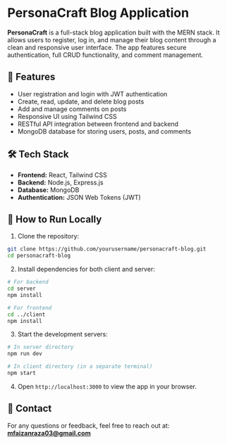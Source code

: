# PersonaCraft Blog Application

**PersonaCraft** is a full-stack blog application built with the MERN stack. It allows users to register, log in, and manage their blog content through a clean and responsive user interface. The app features secure authentication, full CRUD functionality, and comment management.

## 🚀 Features

- User registration and login with JWT authentication
- Create, read, update, and delete blog posts
- Add and manage comments on posts
- Responsive UI using Tailwind CSS
- RESTful API integration between frontend and backend
- MongoDB database for storing users, posts, and comments

## 🛠 Tech Stack

- **Frontend:** React, Tailwind CSS
- **Backend:** Node.js, Express.js
- **Database:** MongoDB
- **Authentication:** JSON Web Tokens (JWT)

## 📂 How to Run Locally

1. Clone the repository:

```bash
git clone https://github.com/yourusername/personacraft-blog.git
cd personacraft-blog
```

2. Install dependencies for both client and server:

```bash
# For backend
cd server
npm install

# For frontend
cd ../client
npm install
```

3. Start the development servers:

```bash
# In server directory
npm run dev

# In client directory (in a separate terminal)
npm start
```

4. Open `http://localhost:3000` to view the app in your browser.

## 📧 Contact

For any questions or feedback, feel free to reach out at: **mfaizanraza03@gmail.com**
